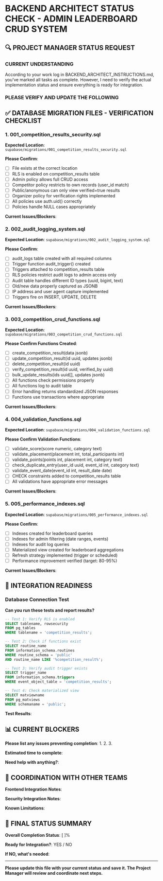 # BACKEND ARCHITECT STATUS CHECK - ADMIN LEADERBOARD CRUD SYSTEM

## 🔍 PROJECT MANAGER STATUS REQUEST

### CURRENT UNDERSTANDING
According to your work log in BACKEND_ARCHITECT_INSTRUCTIONS.md, you've marked all tasks as complete. However, I need to verify the actual implementation status and ensure everything is ready for integration.

### PLEASE VERIFY AND UPDATE THE FOLLOWING

## ✅ DATABASE MIGRATION FILES - VERIFICATION CHECKLIST

### 1. **001_competition_results_security.sql**
**Expected Location**: `supabase/migrations/001_competition_results_security.sql`

**Please Confirm**:
- [ ] File exists at the correct location
- [ ] RLS is enabled on competition_results table
- [ ] Admin policy allows full CRUD access
- [ ] Competitor policy restricts to own records (user_id match)
- [ ] Public/anonymous can only view verified=true results
- [ ] Organizer policy for verification rights implemented
- [ ] All policies use auth.uid() correctly
- [ ] Policies handle NULL cases appropriately

**Current Issues/Blockers**: 
<!-- Please list any problems -->

### 2. **002_audit_logging_system.sql**
**Expected Location**: `supabase/migrations/002_audit_logging_system.sql`

**Please Confirm**:
- [ ] audit_logs table created with all required columns
- [ ] Trigger function audit_trigger() created
- [ ] Triggers attached to competition_results table
- [ ] RLS policies restrict audit logs to admin access only
- [ ] Audit table handles different ID types (uuid, bigint, text)
- [ ] Old/new data properly captured as JSONB
- [ ] IP address and user agent capture implemented
- [ ] Triggers fire on INSERT, UPDATE, DELETE

**Current Issues/Blockers**: 
<!-- Please list any problems -->

### 3. **003_competition_crud_functions.sql**
**Expected Location**: `supabase/migrations/003_competition_crud_functions.sql`

**Please Confirm Functions Created**:
- [ ] create_competition_result(data jsonb)
- [ ] update_competition_result(id uuid, updates jsonb)
- [ ] delete_competition_result(id uuid)
- [ ] verify_competition_result(id uuid, verified_by uuid)
- [ ] bulk_update_results(ids uuid[], updates jsonb)
- [ ] All functions check permissions properly
- [ ] All functions log to audit table
- [ ] Error handling returns standardized JSON responses
- [ ] Functions use transactions where appropriate

**Current Issues/Blockers**: 
<!-- Please list any problems -->

### 4. **004_validation_functions.sql**
**Expected Location**: `supabase/migrations/004_validation_functions.sql`

**Please Confirm Validation Functions**:
- [ ] validate_score(score numeric, category text)
- [ ] validate_placement(placement int, total_participants int)
- [ ] validate_points(points int, placement int, category text)
- [ ] check_duplicate_entry(user_id uuid, event_id int, category text)
- [ ] validate_event_date(event_id int, result_date date)
- [ ] CHECK constraints added to competition_results table
- [ ] All validations have appropriate error messages

**Current Issues/Blockers**: 
<!-- Please list any problems -->

### 5. **005_performance_indexes.sql**
**Expected Location**: `supabase/migrations/005_performance_indexes.sql`

**Please Confirm**:
- [ ] Indexes created for leaderboard queries
- [ ] Indexes for admin filtering (date ranges, events)
- [ ] Indexes for audit log queries
- [ ] Materialized view created for leaderboard aggregations
- [ ] Refresh strategy implemented (trigger or scheduled)
- [ ] Performance improvement verified (target: 80-95%)

**Current Issues/Blockers**: 
<!-- Please list any problems -->

## 🔧 INTEGRATION READINESS

### Database Connection Test
**Can you run these tests and report results?**

```sql
-- Test 1: Verify RLS is enabled
SELECT tablename, rowsecurity 
FROM pg_tables 
WHERE tablename = 'competition_results';

-- Test 2: Check if functions exist
SELECT routine_name 
FROM information_schema.routines 
WHERE routine_schema = 'public' 
AND routine_name LIKE '%competition_result%';

-- Test 3: Verify audit trigger exists
SELECT trigger_name 
FROM information_schema.triggers 
WHERE event_object_table = 'competition_results';

-- Test 4: Check materialized view
SELECT matviewname 
FROM pg_matviews 
WHERE schemaname = 'public';
```

**Test Results**:
<!-- Paste results here -->

## 📊 CURRENT BLOCKERS

**Please list any issues preventing completion**:
1. 
2. 
3. 

**Estimated time to complete**:

**Need help with anything?**:

## 🤝 COORDINATION WITH OTHER TEAMS

**Frontend Integration Notes**:
<!-- Any special instructions for the Integration Specialist -->

**Security Integration Notes**:
<!-- Any coordination needed with Security Specialist -->

**Known Limitations**:
<!-- Any temporary workarounds or limitations -->

## 📝 FINAL STATUS SUMMARY

**Overall Completion Status**: [ ]%

**Ready for Integration?**: YES / NO

**If NO, what's needed**:

---
**Please update this file with your current status and save it. The Project Manager will review and coordinate next steps.**